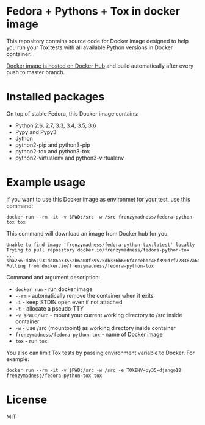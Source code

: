 # Fedora + Pythons + Tox in docker image

This repository contains source code for Docker image designed to help you
run your Tox tests with all available Python versions in Docker container.

[Docker image is hosted on Docker Hub](https://hub.docker.com/r/frenzymadness/fedora-python-tox/) and build automatically after every push to master branch.

# Installed packages

On top of stable Fedora, this Docker image contains:
- Python 2.6, 2.7, 3.3, 3.4, 3.5, 3.6
- Pypy and Pypy3
- Jython
- python2-pip and python3-pip
- python2-tox and python3-tox
- python2-virtualenv and python3-virtualenv

# Example usage

If you want to use this Docker image as environmet for your test, use this command:

```
docker run --rm -it -v $PWD:/src -w /src frenzymadness/fedora-python-tox tox
```

This command will download an image from Docker hub for you

```
Unable to find image 'frenzymadness/fedora-python-tox:latest' locally
Trying to pull repository docker.io/frenzymadness/fedora-python-tox ... 
sha256:d4b51931dd86a33552b6a08f39575db336b606f4ccebbc48f390d7f728367a6f: Pulling from docker.io/frenzymadness/fedora-python-tox

```

Command and argument description:

- `docker run`    - run docker image
- `--rm`          - automatically remove the container when it exits
- `-i`            - keep STDIN open even if not attached
- `-t`            - allocate a pseudo-TTY
- `-v $PWD:/src`  - mount your current working directory to /src inside container
- `-w`            - use /src (mountpoint) as working directory inside container
- `frenzymadness/fedora-python-tox` - name of Docker image
- `tox`           - run `tox`

You also can limit Tox tests by passing environment variable to Docker. For example:

```
docker run --rm -it -v $PWD:/src -w /src -e TOXENV=py35-django18 frenzymadness/fedora-python-tox tox
```

# License

MIT
